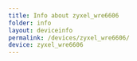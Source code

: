 ```yaml
---
title: Info about zyxel_wre6606
folder: info
layout: deviceinfo
permalink: /devices/zyxel_wre6606/
device: zyxel_wre6606
---
```

